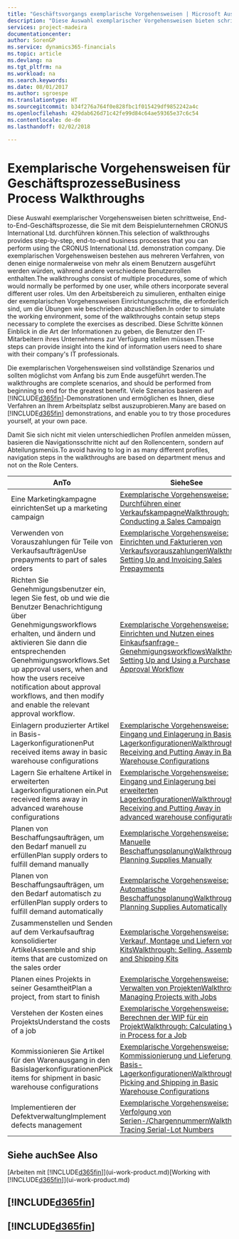 ```yaml
---
title: "Geschäftsvorgangs exemplarische Vorgehensweisen | Microsoft Ausgleich."
description: "Diese Auswahl exemplarischer Vorgehensweisen bieten schrittweise, End-to-End-Geschäftsprozesse, die Sie mit dem Beispielunternehmen CRONUS International Ltd. durchführen können. Die exemplarischen Vorgehensweisen bestehen aus mehreren Verfahren, von denen einige normalerweise von mehr als einem Benutzern ausgeführt werden würden, während andere verschiedene Benutzerrollen enthalten. Um den Arbeitsbereich zu simulieren, enthalten einige der exemplarischen Vorgehensweisen Einrichtungsschritte, die erforderlich sind, um die Übungen wie beschrieben abzuschließen. Diese Schritte können Einblick in die Art der Informationen zu geben, die Benutzer den IT-Mitarbeitern ihres Unternehmens zur Verfügung stellen müssen."
services: project-madeira
documentationcenter: 
author: SorenGP
ms.service: dynamics365-financials
ms.topic: article
ms.devlang: na
ms.tgt_pltfrm: na
ms.workload: na
ms.search.keywords: 
ms.date: 08/01/2017
ms.author: sgroespe
ms.translationtype: HT
ms.sourcegitcommit: b34f276a764f0e828fbc1f015429df9852242a4c
ms.openlocfilehash: 429dab626d71c42fe99d84c64ae59365e37c6c54
ms.contentlocale: de-de
ms.lasthandoff: 02/02/2018

---
```

# <a name="business-process-walkthroughs"></a><span data-ttu-id="7d86d-106">Exemplarische Vorgehensweisen für Geschäftsprozesse</span><span class="sxs-lookup"><span data-stu-id="7d86d-106">Business Process Walkthroughs</span></span>
<span data-ttu-id="7d86d-107">Diese Auswahl exemplarischer Vorgehensweisen bieten schrittweise, End-to-End-Geschäftsprozesse, die Sie mit dem Beispielunternehmen CRONUS International Ltd. durchführen können.</span><span class="sxs-lookup"><span data-stu-id="7d86d-107">This selection of walkthroughs provides step-by-step, end-to-end business processes that you can perform using the CRONUS International Ltd. demonstration company.</span></span> <span data-ttu-id="7d86d-108">Die exemplarischen Vorgehensweisen bestehen aus mehreren Verfahren, von denen einige normalerweise von mehr als einem Benutzern ausgeführt werden würden, während andere verschiedene Benutzerrollen enthalten.</span><span class="sxs-lookup"><span data-stu-id="7d86d-108">The walkthroughs consist of multiple procedures, some of which would normally be performed by one user, while others incorporate several different user roles.</span></span> <span data-ttu-id="7d86d-109">Um den Arbeitsbereich zu simulieren, enthalten einige der exemplarischen Vorgehensweisen Einrichtungsschritte, die erforderlich sind, um die Übungen wie beschrieben abzuschließen.</span><span class="sxs-lookup"><span data-stu-id="7d86d-109">In order to simulate the working environment, some of the walkthroughs contain setup steps necessary to complete the exercises as described.</span></span> <span data-ttu-id="7d86d-110">Diese Schritte können Einblick in die Art der Informationen zu geben, die Benutzer den IT-Mitarbeitern ihres Unternehmens zur Verfügung stellen müssen.</span><span class="sxs-lookup"><span data-stu-id="7d86d-110">These steps can provide insight into the kind of information users need to share with their company's IT professionals.</span></span>  

 <span data-ttu-id="7d86d-111">Die exemplarischen Vorgehensweisen sind vollständige Szenarios und sollten möglichst vom Anfang bis zum Ende ausgeführt werden.</span><span class="sxs-lookup"><span data-stu-id="7d86d-111">The walkthroughs are complete scenarios, and should be performed from beginning to end for the greatest benefit.</span></span> <span data-ttu-id="7d86d-112">Viele Szenarios basieren auf [!INCLUDE[d365fin](includes/d365fin_md.md)]-Demonstrationen und ermöglichen es Ihnen, diese Verfahren an Ihrem Arbeitsplatz selbst auszuprobieren.</span><span class="sxs-lookup"><span data-stu-id="7d86d-112">Many are based on [!INCLUDE[d365fin](includes/d365fin_md.md)] demonstrations, and enable you to try those procedures yourself, at your own pace.</span></span>  

 <span data-ttu-id="7d86d-113">Damit Sie sich nicht mit vielen unterschiedlichen Profilen anmelden müssen, basieren die Navigationsschritte nicht auf den Rollencentern, sondern auf Abteilungsmenüs.</span><span class="sxs-lookup"><span data-stu-id="7d86d-113">To avoid having to log in as many different profiles, navigation steps in the walkthroughs are based on department menus and not on the Role Centers.</span></span>  

|<span data-ttu-id="7d86d-114">An</span><span class="sxs-lookup"><span data-stu-id="7d86d-114">To</span></span>|<span data-ttu-id="7d86d-115">Siehe</span><span class="sxs-lookup"><span data-stu-id="7d86d-115">See</span></span>|  
|--------|---------|  
|<span data-ttu-id="7d86d-116">Eine Marketingkampagne einrichten</span><span class="sxs-lookup"><span data-stu-id="7d86d-116">Set up a marketing campaign</span></span>|[<span data-ttu-id="7d86d-117">Exemplarische Vorgehensweise: Durchführen einer Verkaufskampagne</span><span class="sxs-lookup"><span data-stu-id="7d86d-117">Walkthrough: Conducting a Sales Campaign</span></span>](walkthrough-conducting-a-sales-campaign.md)|  
|<span data-ttu-id="7d86d-118">Verwenden von Vorauszahlungen für Teile von Verkaufsaufträgen</span><span class="sxs-lookup"><span data-stu-id="7d86d-118">Use prepayments to part of sales orders</span></span>|[<span data-ttu-id="7d86d-119">Exemplarische Vorgehensweise: Einrichten und Fakturieren von Verkaufsvorauszahlungen</span><span class="sxs-lookup"><span data-stu-id="7d86d-119">Walkthrough: Setting Up and Invoicing Sales Prepayments</span></span>](walkthrough-setting-up-and-invoicing-sales-prepayments.md)|  
|<span data-ttu-id="7d86d-120">Richten Sie Genehmigungsbenutzer ein, legen Sie fest, ob und wie die Benutzer Benachrichtigung über Genehmigungsworkflows erhalten, und ändern und aktivieren Sie dann die entsprechenden Genehmigungsworkflows.</span><span class="sxs-lookup"><span data-stu-id="7d86d-120">Set up approval users, when and how the users receive notification about approval workflows, and then modify and enable the relevant approval workflow.</span></span>|[<span data-ttu-id="7d86d-121">Exemplarische Vorgehensweise: Einrichten und Nutzen eines Einkaufsanfrage-Genehmigungsworkflows</span><span class="sxs-lookup"><span data-stu-id="7d86d-121">Walkthrough: Setting Up and Using a Purchase Approval Workflow</span></span>](walkthrough-setting-up-and-using-a-purchase-approval-workflow.md)|  
|<span data-ttu-id="7d86d-122">Einlagern produzierter Artikel in Basis-Lagerkonfigurationen</span><span class="sxs-lookup"><span data-stu-id="7d86d-122">Put received items away in basic warehouse configurations</span></span>|[<span data-ttu-id="7d86d-123">Exemplarische Vorgehensweise: Eingang und Einlagerung in Basis-Lagerkonfigurationen</span><span class="sxs-lookup"><span data-stu-id="7d86d-123">Walkthrough: Receiving and Putting Away in Basic Warehouse Configurations</span></span>](walkthrough-receiving-and-putting-away-in-basic-warehousing.md)|  
|<span data-ttu-id="7d86d-124">Lagern Sie erhaltene Artikel in erweiterten Lagerkonfigurationen ein.</span><span class="sxs-lookup"><span data-stu-id="7d86d-124">Put received items away in advanced warehouse configurations</span></span>|[<span data-ttu-id="7d86d-125">Exemplarische Vorgehensweise: Eingang und Einlagerung bei erweiterten Lagerkonfigurationen</span><span class="sxs-lookup"><span data-stu-id="7d86d-125">Walkthrough: Receiving and Putting Away in advanced warehouse configurations</span></span>](walkthrough-receiving-and-putting-away-in-advanced-warehousing.md)|  
|<span data-ttu-id="7d86d-126">Planen von Beschaffungsaufträgen, um den Bedarf manuell zu erfüllen</span><span class="sxs-lookup"><span data-stu-id="7d86d-126">Plan supply orders to fulfill demand manually</span></span>|[<span data-ttu-id="7d86d-127">Exemplarische Vorgehensweise: Manuelle Beschaffungsplanung</span><span class="sxs-lookup"><span data-stu-id="7d86d-127">Walkthrough: Planning Supplies Manually</span></span>](walkthrough-planning-supplies-manually.md)|  
|<span data-ttu-id="7d86d-128">Planen von Beschaffungsaufträgen, um den Bedarf automatisch zu erfüllen</span><span class="sxs-lookup"><span data-stu-id="7d86d-128">Plan supply orders to fulfill demand automatically</span></span>|[<span data-ttu-id="7d86d-129">Exemplarische Vorgehensweise: Automatische Beschaffungsplanung</span><span class="sxs-lookup"><span data-stu-id="7d86d-129">Walkthrough: Planning Supplies Automatically</span></span>](walkthrough-planning-supplies-automatically.md)|  
|<span data-ttu-id="7d86d-130">Zusammenstellen und Senden auf dem Verkaufsauftrag konsolidierter Artikel</span><span class="sxs-lookup"><span data-stu-id="7d86d-130">Assemble and ship items that are customized on the sales order</span></span>|[<span data-ttu-id="7d86d-131">Exemplarische Vorgehensweise: Verkauf, Montage und Liefern von Kits</span><span class="sxs-lookup"><span data-stu-id="7d86d-131">Walkthrough: Selling, Assembling, and Shipping Kits</span></span>](walkthrough-selling-assembling-and-shipping-kits.md)|  
|<span data-ttu-id="7d86d-132">Planen eines Projekts in seiner Gesamtheit</span><span class="sxs-lookup"><span data-stu-id="7d86d-132">Plan a project, from start to finish</span></span>|[<span data-ttu-id="7d86d-133">Exemplarische Vorgehensweise: Verwalten von Projekten</span><span class="sxs-lookup"><span data-stu-id="7d86d-133">Walkthrough: Managing Projects with Jobs</span></span>](walkthrough-managing-projects-with-jobs.md)|  
|<span data-ttu-id="7d86d-134">Verstehen der Kosten eines Projekts</span><span class="sxs-lookup"><span data-stu-id="7d86d-134">Understand the costs of a job</span></span>|[<span data-ttu-id="7d86d-135">Exemplarische Vorgehensweise: Berechnen der WIP für ein Projekt</span><span class="sxs-lookup"><span data-stu-id="7d86d-135">Walkthrough: Calculating Work in Process for a Job</span></span>](walkthrough-calculating-work-in-process-for-a-job.md)|  
|<span data-ttu-id="7d86d-136">Kommissionieren Sie Artikel für den Warenausgang in den Basislagerkonfigurationen</span><span class="sxs-lookup"><span data-stu-id="7d86d-136">Pick items for shipment in basic warehouse configurations</span></span>|[<span data-ttu-id="7d86d-137">Exemplarische Vorgehensweise: Kommissionierung und Lieferung in Basis-Lagerkonfigurationen</span><span class="sxs-lookup"><span data-stu-id="7d86d-137">Walkthrough: Picking and Shipping in Basic Warehouse Configurations</span></span>](walkthrough-picking-and-shipping-in-basic-warehousing.md)|  
|<span data-ttu-id="7d86d-138">Implementieren der Defektverwaltung</span><span class="sxs-lookup"><span data-stu-id="7d86d-138">Implement defects management</span></span>|[<span data-ttu-id="7d86d-139">Exemplarische Vorgehensweise: Verfolgung von Serien-/Chargennummern</span><span class="sxs-lookup"><span data-stu-id="7d86d-139">Walkthrough: Tracing Serial-Lot Numbers</span></span>](walkthrough-tracing-serial-lot-numbers.md)|  

## <a name="see-also"></a><span data-ttu-id="7d86d-140">Siehe auch</span><span class="sxs-lookup"><span data-stu-id="7d86d-140">See Also</span></span>
<span data-ttu-id="7d86d-141">[Arbeiten mit [!INCLUDE[d365fin](includes/d365fin_md.md)]](ui-work-product.md)</span><span class="sxs-lookup"><span data-stu-id="7d86d-141">[Working with [!INCLUDE[d365fin](includes/d365fin_md.md)]](ui-work-product.md)</span></span>  

## [!INCLUDE[d365fin](includes/free_trial_md.md)]  
## [!INCLUDE[d365fin](includes/training_link_md.md)]

